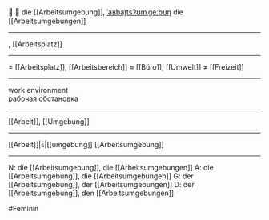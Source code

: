 🏢 🔴 die [[Arbeitsumgebung]], [ˈaʁbaɪ̯tsʔʊmˌɡeːbʊŋ](https://youglish.com/pronounce/Arbeitsumgebung/german)
die [[Arbeitsumgebungen]]

---

, [[Arbeitsplatz]]

---

= [[Arbeitsplatz]], [[Arbeitsbereich]]
≈ [[Büro]], [[Umwelt]]
≠ [[Freizeit]]

---

work environment  
рабочая обстановка

---

[[Arbeit]], [[Umgebung]]

---

[[Arbeit]]|`s`|[[umgebung]]
[[Arbeitsumgebung]]

---

N: die [[Arbeitsumgebung]], die [[Arbeitsumgebungen]]
A: die [[Arbeitsumgebung]], die [[Arbeitsumgebungen]]
G: der [[Arbeitsumgebung]], der [[Arbeitsumgebungen]]
D: der [[Arbeitsumgebung]], den [[Arbeitsumgebungen]]

#Feminin
